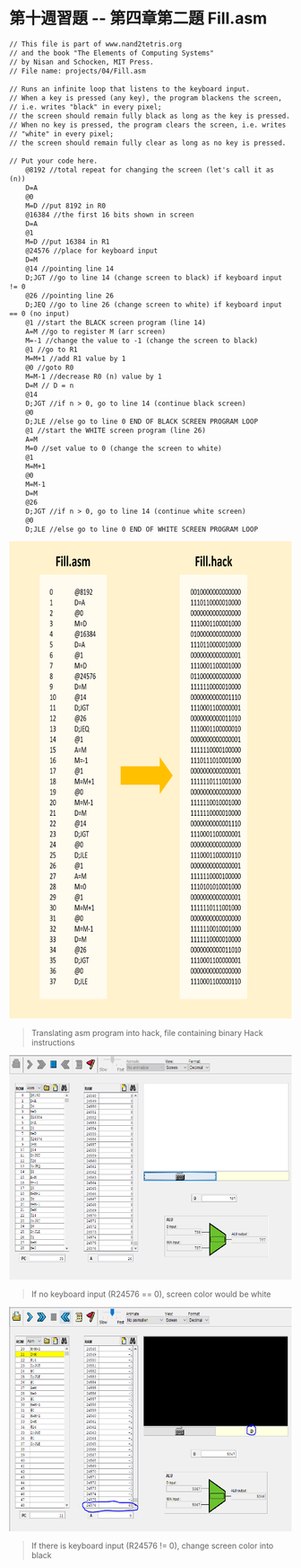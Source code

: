 第十週習題 -- 第四章第二題 Fill.asm
===
```
// This file is part of www.nand2tetris.org
// and the book "The Elements of Computing Systems"
// by Nisan and Schocken, MIT Press.
// File name: projects/04/Fill.asm

// Runs an infinite loop that listens to the keyboard input.
// When a key is pressed (any key), the program blackens the screen,
// i.e. writes "black" in every pixel;
// the screen should remain fully black as long as the key is pressed. 
// When no key is pressed, the program clears the screen, i.e. writes
// "white" in every pixel;
// the screen should remain fully clear as long as no key is pressed.

// Put your code here.
	@8192 //total repeat for changing the screen (let's call it as (n))
	D=A
	@0
	M=D //put 8192 in R0
	@16384 //the first 16 bits shown in screen
	D=A
	@1
	M=D //put 16384 in R1
	@24576 //place for keyboard input
	D=M
	@14 //pointing line 14
	D;JGT //go to line 14 (change screen to black) if keyboard input != 0
	@26 //pointing line 26
	D;JEQ //go to line 26 (change screen to white) if keyboard input == 0 (no input)
	@1 //start the BLACK screen program (line 14)
	A=M //go to register M (arr screen)
	M=-1 //change the value to -1 (change the screen to black)
	@1 //go to R1
	M=M+1 //add R1 value by 1
	@0 //goto R0
	M=M-1 //decrease R0 (n) value by 1
	D=M // D = n
	@14
	D;JGT //if n > 0, go to line 14 (continue black screen)
	@0
	D;JLE //else go to line 0 END OF BLACK SCREEN PROGRAM LOOP
	@1 //start the WHITE screen program (line 26)
	A=M
	M=0 //set value to 0 (change the screen to white)
	@1
	M=M+1
	@0
	M=M-1
	D=M
	@26
	D;JGT //if n > 0, go to line 14 (continue white screen)
	@0
	D;JLE //else go to line 0 END OF WHITE SCREEN PROGRAM LOOP
```
<img src="asmhack.png" alt="Assembly to Hack" title="Assembly to Hack" height="850" />

> Translating asm program into hack, file containing binary Hack instructions

<img src="keybnull.PNG" alt="no keyboard input" title="no keyboard input" height="400" />

> If no keyboard input (R24576 == 0), screen color would be white

<img src="keyb1.PNG" alt="have keyboard input" title="have keyboard input" height="400" />

>If there is keyboard input (R24576 != 0), change screen color into black